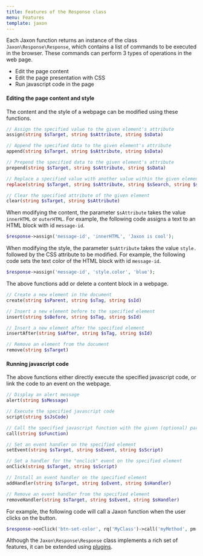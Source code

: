 ```yaml
---
title: Features of the Response class
menu: Features
template: jaxon
---
```


Each Jaxon function returns an instance of the class `Jaxon\Response\Response`, which contains a list of commands to be executed in the browser.
These commands can perform 3 types of operations in the web page.

- Edit the page content
- Edit the page presentation with CSS
- Run javascript code in the page

#### Editing the page content and style

The content and the style of a webpage can be modified using these functions.

```php
// Assign the specified value to the given element's attribute
assign(string $sTarget, string $sAttribute, string $sData)

// Append the specified data to the given element's attribute
append(string $sTarget, string $sAttribute, string $sData)

// Prepend the specified data to the given element's attribute
prepend(string $sTarget, string $sAttribute, string $sData)

// Replace a specified value with another value within the given element's attribute
replace(string $sTarget, string $sAttribute, string $sSearch, string $sData)

// Clear the specified attribute of the given element
clear(string $sTarget, string $sAttribute)
```

When modifying the content, the parameter `$sAttribute` takes the value `innerHTML` or `outerHTML`.
For example, the following code assigns a text to an HTML block with id `message-id`.

```php
$response->assign('message-id', 'innerHTML', 'Jaxon is cool');
```

When modifying the style, the parameter `$sAttribute` takes the value `style.` followed by the CSS attribute to be modified.
For example, the following code sets the text color of the HTML block with id `message-id`.

```php
$response->assign('message-id', 'style.color', 'blue');
```

The above functions add or delete a content block in a webpage.

```php
// Create a new element in the document
create(string $sParent, string $sTag, string $sId)

// Insert a new element before to the specified element
insert(string $sBefore, string $sTag, string $sId)

// Insert a new element after the specified element
insertAfter(string $sAfter, string $sTag, string $sId)

// Remove an element from the document
remove(string $sTarget)
```

#### Running javascript code

The above functions either directly execute the specified javascript code, or link the code to an event on the webpage.

```php
// Display an alert message
alert(string $sMessage)

// Execute the specified javascript code
script(string $sJsCode)

// Call the specified javascript function with the given (optional) parameters
call(string $sFunction)

// Set an event handler on the specified element
setEvent(string $sTarget, string $sEvent, string $sScript)

// Set a handler for the "onclick" event on the specified element
onClick(string $sTarget, string $sScript)

// Install an event handler on the specified element
addHandler(string $sTarget, string $sEvent, string $sHandler)

// Remove an event handler from the specified element
removeHandler(string $sTarget, string $sEvent, string $sHandler)
```

For example, the following code will call a Jaxon function when the user clicks on the button.

```php
$response->onClick('btn-set-color', rq('MyClass')->call('myMethod', pm()->select('colorselect')));
```

Although the `Jaxon\Response\Response` class implements a rich set of features, it can be extended using [plugins](../plugins).
